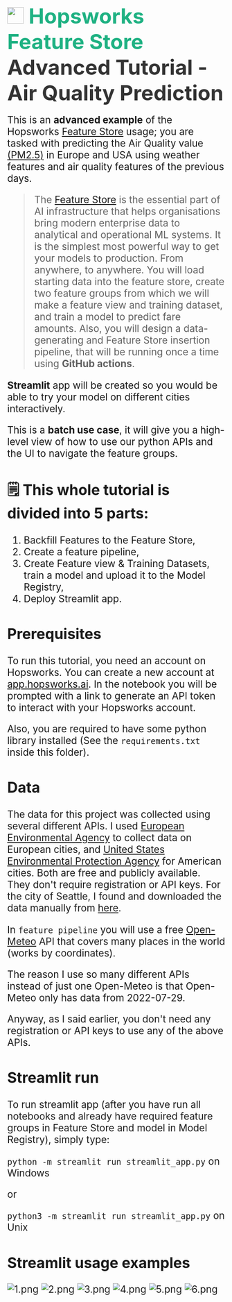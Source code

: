 # <span style="font-width:bold; font-size: 3rem; color:#1EB182;"><img src="../../images/icon102.png" width="38px"></img> **Hopsworks Feature Store** </span><span style="font-width:bold; font-size: 3rem; color:#333;">Advanced Tutorial - Air Quality Prediction</span>


<span style="font-width:bold; font-size: 1.4rem;">
  This is an <b>advanced example</b> of the Hopsworks <a href="https://www.hopsworks.ai/feature-store">Feature Store</a> usage; you are tasked with predicting the Air Quality value <a href="https://en.wikipedia.org/wiki/Particulates">(PM2.5)</a> in Europe and USA using weather features and air quality features of the previous days.

> The [Feature Store](https://www.hopsworks.ai/feature-store) is the essential part of AI infrastructure that helps organisations bring modern enterprise data to analytical and operational ML systems. It is the simplest most powerful way to get your models to production. From anywhere, to anywhere.
  You will load starting data into the feature store, create two feature groups from which we will make a feature view and training dataset, and train a model to predict fare amounts.
  Also, you will design a data-generating and Feature Store insertion pipeline, that will be running once a time using <b>GitHub actions</b>.

  <b>Streamlit</b> app will be created so you would be able to try your model on different cities interactively.

   This is a <b>batch use case</b>, it will give you a high-level view of how to use our python APIs and the UI to navigate the feature groups.
 </span>

## **🗒️ This whole tutorial is divided into 5 parts:**
1. Backfill Features to the Feature Store,
2. Create a feature pipeline,
3. Create Feature view & Training Datasets, train a model and upload it to the Model Registry,
4. Deploy Streamlit app.


## Prerequisites
To run this tutorial, you need an account on Hopsworks. You can create a new account at  [app.hopsworks.ai](https://app.hopsworks.ai).
In the notebook you will be prompted with a link to generate an API token to interact with your Hopsworks account.

Also, you are required to have some python library installed (See the `requirements.txt` inside this folder).


## Data
The data for this project was collected using several different APIs. I used [European Environmental Agency](https://discomap.eea.europa.eu/map/fme/AirQualityExport.htm) to collect data on European cities, and [United States Environmental Protection Agency](https://aqs.epa.gov/aqsweb/documents/data_api.html#daily) for American cities.  Both are free and publicly available. They don't require registration or API keys. 
For the city of Seattle, I found and downloaded the data manually from [here](https://www.epa.gov/outdoor-air-quality-data/download-daily-data). 

In `feature pipeline` you will use a free [Open-Meteo](https://open-meteo.com/en/docs/air-quality-api) API that covers many places in the world (works by coordinates). 

The reason I use so many different APIs instead of just one Open-Meteo is that Open-Meteo only has data from 2022-07-29.

Anyway, as I said earlier, you don't need any registration or API keys to use any of the above APIs.


## Streamlit run
To run streamlit app (after you have run all notebooks and already have required feature groups in Feature Store and model in Model Registry), simply type:

`python -m streamlit run streamlit_app.py` on Windows

or

`python3 -m streamlit run streamlit_app.py` on Unix


## Streamlit usage examples
![1.png](images/1.png)
![2.png](images/2.png)
![3.png](images/3.png)
![4.png](images/4.png)
![5.png](images/5.png)
![6.png](images/6.png)
